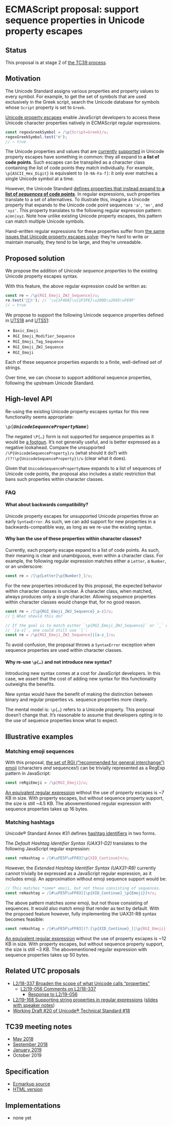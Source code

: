 # ECMAScript proposal: support sequence properties in Unicode property escapes

## Status

This proposal is at stage 2 of [the TC39 process](https://tc39.es/process-document/).

## Motivation

The Unicode Standard assigns various properties and property values to every symbol. For example, to get the set of symbols that are used exclusively in the Greek script, search the Unicode database for symbols whose `Script` property is set to `Greek`.

[Unicode property escapes](https://github.com/tc39/proposal-regexp-unicode-property-escapes) enable JavaScript developers to access these Unicode character properties natively in ECMAScript regular expressions.

```js
const regexGreekSymbol = /\p{Script=Greek}/u;
regexGreekSymbol.test('π');
// → true
```

The Unicode properties and values that are [currently](https://tc39.es/ecma262/#table-nonbinary-unicode-properties) [supported](https://tc39.es/ecma262/#table-binary-unicode-properties) in Unicode property escapes have something in common: they all expand to **a list of code points**. Such escapes can be transpiled as a character class containing the list of code points they match individually. For example, `\p{ASCII_Hex_Digit}` is equivalent to `[0-9A-Fa-f]`: it only ever matches a single Unicode symbol at a time.

However, the Unicode Standard [defines properties that instead expand to **a list of _sequences_ of code points**](https://unicode.org/reports/tr18/proposed.html#Categories). In regular expressions, such properties translate to a set of alternatives. To illustrate this, imagine a Unicode property that expands to the Unicode code point sequences `'a'`, `'mn'`, and `'xyz'`. This property translates to the following regular expression pattern: `a|mn|xyz`. Note how unlike existing Unicode property escapes, this pattern can match multiple Unicode symbols.

Hand-written regular expressions for these properties suffer from [the same issues that Unicode property escapes solve](https://github.com/tc39/proposal-regexp-unicode-sequence-properties#motivation): they’re hard to write or maintain manually, they tend to be large, and they’re unreadable.

## Proposed solution

We propose the addition of _Unicode sequence properties_ to the existing Unicode property escapes syntax.

With this feature, the above regular expression could be written as:

```js
const re = /\p{RGI_Emoji_ZWJ_Sequence}/u;
re.test('👨🏾‍⚕️'); // '\u{1F468}\u{1F3FE}\u200D\u2695\uFE0F'
// → true
```

We propose to support the following Unicode sequence properties defined in [UTS18](https://unicode.org/reports/tr18/proposed.html#Full_Properties) and [UTS51](https://unicode.org/reports/tr51/):

- `Basic_Emoji`
- `RGI_Emoji_Modifier_Sequence`
- `RGI_Emoji_Tag_Sequence`
- `RGI_Emoji_ZWJ_Sequence`
- `RGI_Emoji`

Each of these sequence properties expands to a finite, well-defined set of strings.

Over time, we can choose to support additional sequence properties, following the upstream Unicode Standard.

## High-level API

Re-using the existing Unicode property escapes syntax for this new functionality seems appropriate:

<pre>\p{<b><i>UnicodeSequencePropertyName</i></b>}</pre>

The negated `\P{…}` form is not supported for sequence properties as it would be [a footgun](https://github.com/tc39/proposal-regexp-unicode-sequence-properties/issues/6#issuecomment-368460069). It’s not generally useful, and is better expressed as a negative lookahead. Compare the unsupported `/\P{UnicodeSequenceProperty}/u` (what should it do?) with `/(?!\p{UnicodeSequenceProperty})/u` (clear what it does).

Given that `UnicodeSequencePropertyName` expands to a list of sequences of Unicode code points, the proposal also includes a static restriction that bans such properties within character classes.

### FAQ

#### What about backwards compatibility?

Unicode property escapes for unsupported Unicode properties throw an early `SyntaxError`. As such, we can add support for new properties in a backwards-compatible way, as long as we re-use the existing syntax.

#### Why ban the use of these properties within character classes?

Currently, each property escape expand to a list of code points. As such, their meaning is clear and unambiguous, even within a character class. For example, the following regular expression matches either a `Letter`, a `Number`, or an underscore:

```js
const re = /[\p{Letter}\p{Number}_]/u;
```

For the new properties introduced by this proposal, the expected behavior within character classes is unclear. A character class, when matched, always produces only a single character. Allowing sequence properties within character classes would change that, for no good reason.

```js
const re = /[\p{RGI_Emoji_ZWJ_Sequence}_a-z]/u;
// 🤔 What should this do?

// If the goal is to match either `\p{RGI_Emoji_ZWJ_Sequence}` or `_` or
// `[a-z]`, one could still use `|`:
const re = /\p{RGI_Emoji_ZWJ_Sequence}|[a-z_]/u;
```

To avoid confusion, the proposal throws a `SyntaxError` exception when sequence properties are used within character classes.

#### Why re-use `\p{…}` and not introduce new syntax?

Introducing new syntax comes at a cost for JavaScript developers. In this case, we assert that the cost of adding new syntax for this functionality outweighs the benefits.

New syntax would have the benefit of making the distinction between binary and regular properties vs. sequence properties more clearly.

The mental model is: `\p{…}` refers to a Unicode property. This proposal doesn’t change that. It’s reasonable to assume that developers opting in to the use of sequence properties know what to expect.

## Illustrative examples

### Matching emoji sequences

With this proposal, [the set of RGI (“recommended for general interchange”) emoji](https://unicode.org/reports/tr51/#def_rgi_set) (characters _and_ sequences!) can be trivially represented as a RegExp pattern in JavaScript:

```js
const reRgiEmoji = /\p{RGI_Emoji}/u;
```

[An equivalent regular expression](https://github.com/mathiasbynens/emoji-regex) without the use of property escapes is ~7 KB in size. With property escapes, but without sequence property support, the size is still ~4.5 KB. The abovementioned regular expression with sequence properties takes up 16 bytes.

### Matching hashtags

Unicode® Standard Annex #31 defines [hashtag identifiers](https://unicode.org/reports/tr31/#hashtag_identifiers) in two forms.

The _Default Hashtag Identifier Syntax (UAX31-D2)_ translates to the following JavaScript regular expression:

```js
const reHashtag = /[#\uFE5F\uFF03]\p{XID_Continue}+/u;
```

However, the _Extended Hashtag Identifier Syntax (UAX31-R8)_ currently cannot trivially be expressed as a JavaScript regular expression, as it includes emoji. An approximation without emoji sequence support would be:

```js
// This matches *some* emoji, but not those consisting of sequences.
const reHashtag = /[#\uFE5F\uFF03][\p{XID_Continue}_\p{Emoji}]+/u;
```

The above pattern matches *some* emoji, but not those consisting of sequences. It would also match emoji that render as text by default. With the proposed feature however, fully implementing the UAX31-R8 syntax becomes feasible:

```js
const reHashtag = /[#\uFE5F\uFF03](?:[\p{XID_Continue}_]|\p{RGI_Emoji})+/u;
```

[An equivalent regular expression](https://github.com/mathiasbynens/hashtag-regex) without the use of property escapes is ~12 KB in size. With property escapes, but without sequence property support, the size is still ~3 KB. The abovementioned regular expression with sequence properties takes up 50 bytes.

## Related UTC proposals

- [L2/18-337 Broaden the scope of what Unicode calls “properties”](https://unicode.org/L2/L2018/18337-broaden-properties.pdf)
    - [L2/19-056 Comments on L2/18-337](https://unicode.org/L2/L2019/19056-prop-cmts.pdf)
        - [Response to L2/19-056](https://docs.google.com/document/d/1YW_4PTRUYz0mRvWmXwtUSd6jaG-lDQnfvs5gpKuix5E/edit)
- [L2/19-168 Supporting string properties in regular expressions](https://unicode.org/L2/L2019/19168-regex-string-prop.pdf) ([slides with speaker notes](https://docs.google.com/presentation/d/1KtrP7TWIX9XJ_K-3zYyEvpSIKhl5PscG6lgMDyizRAU/edit))
- [Working Draft #20 of Unicode® Technical Standard #18](https://unicode.org/L2/L2019/19249-wd-uts18-20-draft.pdf)

## TC39 meeting notes

- [May 2018](https://tc39.es/tc39-notes/2018-05_may-22.html#11ia-sequence-properties-in-unicode-property-escapes)
- [September 2018](https://tc39.es/tc39-notes/2018-09_sept-26.html#sequence-properties-in-unicode-property-escapes-for-stage-2)
- [January 2019](https://github.com/tc39/tc39-notes/blob/def2ee0c04bc91612576237314a4f3b1fe2edaef/meetings/2019-01/jan-31.md#update-on-sequence-properties-in-unicode-property-escapes)
- October 2019

## Specification

* [Ecmarkup source](https://github.com/tc39/proposal-regexp-unicode-sequence-properties/blob/master/spec.html)
* [HTML version](https://tc39.es/proposal-regexp-unicode-sequence-properties/)

## Implementations

* none yet
